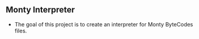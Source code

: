 ## Monty Interpreter

- The goal of this project is to create an interpreter for Monty ByteCodes files.
